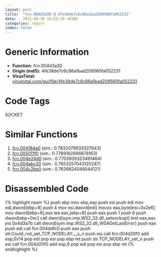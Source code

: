 ```yaml
---
layout: post
title:  "fcn.004d3a30 @ 4fe38de7c6c86a1bad209560fa052231"
date:   2021-08-30 15:52:19 +0300
categories: report
index: false
---
```


# Generic Information
- **Function:** fcn.004d3a30
- **Origin (md5):** 4fe38de7c6c86a1bad209560fa052231
- **VirusTotal:** [virustotal.com/gui/file/4fe38de7c6c86a1bad209560fa052231][virustotal_ref]

# Code Tags
<span class="tag" id="SOCKET">SOCKET</span>


# Similar Functions

1. [fcn.004184a0][similar_1_ref] (sim.: 0.7832079933327643)
2. [fcn.005011f0][similar_2_ref] (sim.: 0.7769162886878163)
3. [fcn.004e24d0][similar_3_ref] (sim.: 0.7703939323491464)
4. [fcn.004abc20][similar_4_ref] (sim.: 0.7653257043120247)
5. [fcn.004c2be0][similar_5_ref] (sim.: 0.7626624048544121)


# Disassembled Code

{% highlight nasm %}
push ebp
mov ebp,esp
push esi
push edi
mov edi,dword[ebp+8]
push 4
mov esi,dword[edi]
movzx eax,byte[esi+0x2e6]
mov dword[ebp+8],eax
lea eax,[ebp+8]
push eax
push 1
push 6
push dword[ebp+0xc]
call dword[sym.imp.WS2_32.dll_setsockopt]
test eax,eax
jns 0x4d3a7b
call dword[sym.imp.WS2_32.dll_WSAGetLastError]
push eax
push edi
call fcn.004ddfc0
push eax
push str.Could_not_set_TCP_NODELAY:__s_n
push esi
call fcn.004d20f0
add esp,0x14
pop edi
pop esi
pop ebp
ret 
push str.TCP_NODELAY_set_n
push esi
call fcn.004d20f0
add esp,8
pop edi
pop esi
pop ebp
ret 
{% endhighlight %}


[similar_1_ref]: /report/fcn.004184a0@e2ba7f10eb234338a49853c34d7d9c56
[similar_2_ref]: /report/fcn.005011f0@17d73cbafe6dd96dd6f2291fab06fbb5
[similar_3_ref]: /report/fcn.004e24d0@4fe38de7c6c86a1bad209560fa052231
[similar_4_ref]: /report/fcn.004abc20@1160595edb203a63cb2ca3ce2ff04f47
[similar_5_ref]: /report/fcn.004c2be0@279a61b1e76da49531f1f16fd1102a2d
[virustotal_ref]: https://www.virustotal.com/gui/file/4fe38de7c6c86a1bad209560fa052231